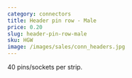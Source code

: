 ```yaml
---
category: connectors
title: Header pin row - Male
price: 0.20
slug: header-pin-row-male
sku: HGW
image: /images/sales/conn_headers.jpg
---
```

40 pins/sockets per strip.
